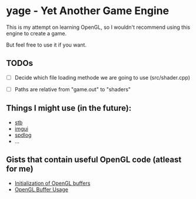 # yage - Yet Another Game Engine

This is my attempt on learning OpenGL, so I wouldn't recommend using this engine to create a game.

But feel free to use it if you want.


## TODOs

- [ ] Decide which file loading methode we are going to use (src/shader.cpp)
- [ ] Paths are relative from "game.out" to "shaders"


## Things I might use (in the future):

* [stb](https://github.com/nothings/stb)
* [imgui](https://github.com/ocornut/imgui)
* [spdlog](https://github.com/gabime/spdlog)
* ...


## Gists that contain useful OpenGL code (atleast for me)

* [Initialization of OpenGL buffers](https://gist.github.com/ffuszthaler/e2275ce3f233efe7653f5ce47292dbdc)
* [OpenGL Buffer Usage](https://gist.github.com/ffuszthaler/e2784d6349e055b659c280b9127c1491#file-opengl_buffers_usage-cpp)
